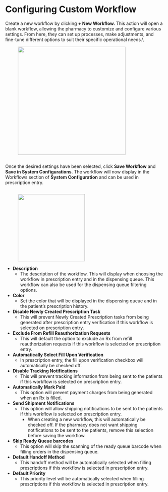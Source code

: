 # Configuring Custom Workflow

Create a new workflow by clicking **+ New Workflow.** This action will open a blank workflow, allowing the pharmacy to customize and configure various settings. From here, they can set up processes, make adjustments, and fine-tune different options to suit their specific operational needs.\


<figure><img src="../../../../.gitbook/assets/Screenshot 2024-12-04 at 9.00.25 AM.png" alt="" width="341"><figcaption></figcaption></figure>

<figure><img src="../../../../.gitbook/assets/Screenshot 2024-12-04 at 9.01.50 AM.png" alt=""><figcaption></figcaption></figure>

Once the desired settings have been selected, click **Save Workflow** and **Save in System Configurations**. The workflow will now display in the Workflows section of **System Configuration** and can be used in prescription entry.

<figure><img src="../../../../.gitbook/assets/Screenshot 2024-12-04 at 9.05.59 AM.png" alt=""><figcaption></figcaption></figure>

<figure><img src="../../../../.gitbook/assets/Screenshot 2024-12-04 at 9.07.18 AM.png" alt="" width="212"><figcaption></figcaption></figure>

* **Description**
  * The description of the workflow. This will display when choosing the workflow in prescription entry and in the dispensing queue. This workflow can also be used for the dispensing queue filtering options.
* **Color**
  * Set the color that will be displayed in the dispensing queue and in the patient’s prescription history.
* **Disable Newly Created Prescription Task**
  * This will prevent Newly Created Prescription tasks from being generated after prescription entry verification if this workflow is selected on prescription entry.
* **Exclude From Refill Reauthorization Requests**
  * This will default the option to exclude an Rx from refill reauthorization requests if this workflow is selected on prescription entry.
* **Automatically Select Fill Upon Verification**
  * In prescription entry, the fill upon verification checkbox will automatically be checked off.
* **Disable Tracking Notifications**
  * This will prevent tracking information from being sent to the patients if this workflow is selected on prescription entry.
* **Automatically Mark Paid**
  * This option will prevent payment charges from being generated when an Rx is filled.
* **Send Shipment Notifications**
  * This option will allow shipping notifications to be sent to the patients if this workflow is selected on prescription entry.
    * When creating a new workflow, this will automatically be checked off. If the pharmacy does not want shipping notifications to be sent to the patients, remove this selection before saving the workflow.
* **Skip Ready Queue barcodes**
  * This option will skip the scanning of the ready queue barcode when filling orders in the dispensing queue.
* **Default Handoff Method**
  * This handoff method will be automatically selected when filling prescriptions if this workflow is selected in prescription entry.
* **Default Priority**
  * This priority level will be automatically selected when filling prescriptions if this workflow is selected in prescription entry.
